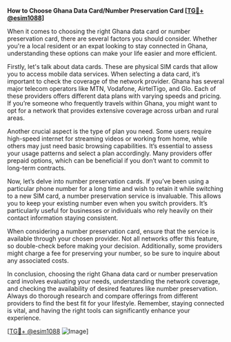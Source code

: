 **How to Choose Ghana Data Card/Number Preservation Card [[TG💪+ @esim1088](https://t.me/s/esim1088)]**

When it comes to choosing the right Ghana data card or number preservation card, there are several factors you should consider. Whether you're a local resident or an expat looking to stay connected in Ghana, understanding these options can make your life easier and more efficient.

Firstly, let's talk about data cards. These are physical SIM cards that allow you to access mobile data services. When selecting a data card, it’s important to check the coverage of the network provider. Ghana has several major telecom operators like MTN, Vodafone, AirtelTigo, and Glo. Each of these providers offers different data plans with varying speeds and pricing. If you’re someone who frequently travels within Ghana, you might want to opt for a network that provides extensive coverage across urban and rural areas.

Another crucial aspect is the type of plan you need. Some users require high-speed internet for streaming videos or working from home, while others may just need basic browsing capabilities. It’s essential to assess your usage patterns and select a plan accordingly. Many providers offer prepaid options, which can be beneficial if you don’t want to commit to long-term contracts.

Now, let’s delve into number preservation cards. If you’ve been using a particular phone number for a long time and wish to retain it while switching to a new SIM card, a number preservation service is invaluable. This allows you to keep your existing number even when you switch providers. It’s particularly useful for businesses or individuals who rely heavily on their contact information staying consistent.

When considering a number preservation card, ensure that the service is available through your chosen provider. Not all networks offer this feature, so double-check before making your decision. Additionally, some providers might charge a fee for preserving your number, so be sure to inquire about any associated costs.

In conclusion, choosing the right Ghana data card or number preservation card involves evaluating your needs, understanding the network coverage, and checking the availability of desired features like number preservation. Always do thorough research and compare offerings from different providers to find the best fit for your lifestyle. Remember, staying connected is vital, and having the right tools can significantly enhance your experience.

[[TG💪+ @esim1088](https://t.me/s/esim1088) ![Image](https://i.postimg.cc/Y0z9fWf4/image.png)]
